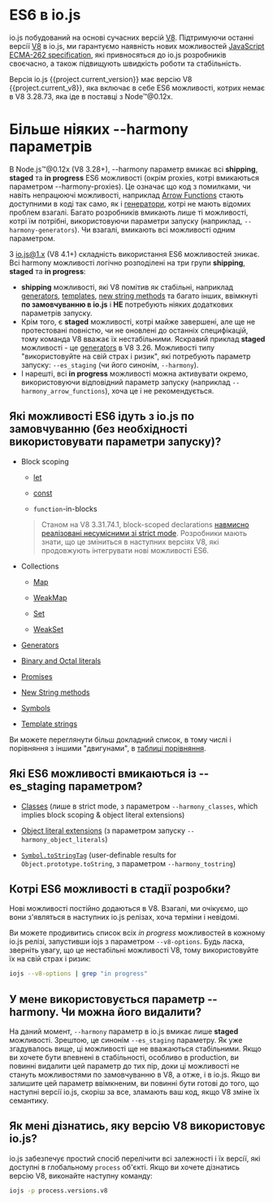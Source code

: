 # ES6 в io.js

io.js побудований на основі сучасних версій [V8](https://code.google.com/p/v8/).
Підтримуючи останні версії [V8](https://code.google.com/p/v8/) в io.js, ми гарантуємо наявність нових можливостей [JavaScript ECMA-262 specification](http://www.ecma-international.org/publications/standards/Ecma-262.htm), які привносяться до io.js розробників своєчасно, а також підвищують швидкість роботи та стабільність.

Версія io.js {{project.current_version}} має версію V8 {{project.current_v8}}, яка включає в себе ES6 можливості, котрих немає в V8 3.28.73, яка іде в поставці з Node™@0.12x.

# Більше ніяких --harmony параметрів

В Node.js™@0.12x (V8 3.28+), --harmony параметр вмикає всі **shipping**, **staged** та **in progress** ES6 можливості (окрім proxies, котрі вмикаються параметром --harmony-proxies).
Це означає що код з помилками, чи навіть непрацюючі можливості, наприклад [Arrow Functions](https://developer.mozilla.org/en-US/docs/Web/JavaScript/Reference/Functions/Arrow_functions) стають доступними в коді так само, як і [генератори](https://developer.mozilla.org/en-US/docs/Web/JavaScript/Reference/Statements/function*), котрі не мають відомих проблем взагалі.
Багато розробників вмикають лише ті можливості, котрі їм потрібні, використовуючи параметри запуску (наприклад, `--harmony-generators`).
Чи взагалі, вмикають всі можливості одним параметром.

З io.js@1.x (V8 4.1+) складність використання ES6 можливостей зникає. Всі harmony можливості логічно розподілені на три групи **shipping**, **staged** та **in progress**:

* **shipping** можливості, які V8 помітив як стабільні, наприклад [generators](https://developer.mozilla.org/en-US/docs/Web/JavaScript/Reference/Statements/function*), [templates](https://developer.mozilla.org/en-US/docs/Web/JavaScript/Reference/template_strings), [new string methods](https://developer.mozilla.org/en-US/docs/Web/JavaScript/New_in_JavaScript/ECMAScript_6_support_in_Mozilla#Additions_to_the_String_object) та багато інших, ввімкнуті **по замовчуванню в io.js** і **НЕ** потребують ніяких додаткових параметрів запуску.
* Крім того, є **staged** можливості, котрі майже завершені, але ще не протестовані повністю, чи не оновлені до останніх специфікацій, тому команда V8 вважає їх нестабільними. Яскравий приклад **staged** можливості - це [generators](https://developer.mozilla.org/en-US/docs/Web/JavaScript/Reference/Statements/function*) в V8 3.26. Можливості типу "використовуйте на свій страх і ризик", які потребують параметр запуску: `--es_staging` (чи його синонім, `--harmony`).
* І нарешті, всі **in progress** можливості можна активувати окремо, використовуючи відповідний параметр запуску (наприклад `--harmony_arrow_functions`), хоча це і не рекомендується.

## Які можливості ES6 ідуть з io.js по замовчуванню (без необхідності використовувати параметри запуску)?

*   Block scoping

    *   [let](https://developer.mozilla.org/en-US/docs/Web/JavaScript/Reference/Statements/let)

    *   [const](https://developer.mozilla.org/en-US/docs/Web/JavaScript/Reference/Statements/const)

    *   `function`-in-blocks

    >Станом на V8 3.31.74.1, block-scoped declarations [навмисно реалізовані несумісними зі strict mode](https://groups.google.com/forum/#!topic/v8-users/3UXNCkAU8Es). Розробники мають знати, що це зміниться в наступних версіях V8, які продовжують інтегрувати нові можливості ES6.

*   Collections

    *   [Map](https://developer.mozilla.org/en-US/docs/Web/JavaScript/Reference/Global_Objects/Map)

    *   [WeakMap](https://developer.mozilla.org/en-US/docs/Web/JavaScript/Reference/Global_Objects/WeakMap)

    *   [Set](https://developer.mozilla.org/en-US/docs/Web/JavaScript/Reference/Global_Objects/Set)

    *   [WeakSet](https://developer.mozilla.org/en-US/docs/Web/JavaScript/Reference/Global_Objects/WeakSet)

*   [Generators](https://developer.mozilla.org/en-US/docs/Web/JavaScript/Reference/Statements/function*)

*   [Binary and Octal literals](https://developer.mozilla.org/en-US/docs/Web/JavaScript/Reference/Lexical_grammar#Numeric_literals)

*   [Promises](https://developer.mozilla.org/en-US/docs/Web/JavaScript/Reference/Global_Objects/Promise)

*   [New String methods](https://developer.mozilla.org/en-US/docs/Web/JavaScript/New_in_JavaScript/ECMAScript_6_support_in_Mozilla#Additions_to_the_String_object)

*   [Symbols](https://developer.mozilla.org/en-US/docs/Web/JavaScript/Reference/Global_Objects/Symbol)

*   [Template strings](https://developer.mozilla.org/en-US/docs/Web/JavaScript/Reference/template_strings)

Ви можете переглянути більш докладний список, в тому числі і порівняння з іншими "двигунами", в [таблиці порівняння](https://kangax.github.io/compat-table/es6/).

## Які ES6 можливості вмикаються із --es_staging параметром?

*   [Classes](https://github.com/lukehoban/es6features#classes) (лише в strict mode, з параметром `--harmony_classes`, which implies block scoping & object literal extensions)

*   [Object literal extensions](https://github.com/lukehoban/es6features#enhanced-object-literals) (з параметром запуску `--harmony_object_literals`)

*   [`Symbol.toStringTag`](https://developer.mozilla.org/en-US/docs/Web/JavaScript/Reference/Global_Objects/Symbol) (user-definable results for `Object.prototype.toString`, з параметром `--harmony_tostring`)

## Котрі ES6 можливості в стадії розробки?

Нові можливості постійно додаються в V8.
Взагалі, ми очікуємо, що вони з'являться в наступних io.js релізах, хоча терміни і невідомі.

Ви можете продивитись список всіх *in progress* можливостей в кожному io.js релізі, запустивши iojs з параметром `--v8-options`.
Будь ласка, зверніть увагу, що це нестабільні можливості V8, тому використовуйте їх на свій страх і ризик:

```sh
iojs --v8-options | grep "in progress"
```

## У мене використовується параметр --harmony. Чи можна його видалити?

На даний момент, `--harmony` параметр в io.js вмикає лише **staged** можливості.
Зрештою, це синонім `--es_staging` параметру.
Як уже згадувалось вище, ці можливості ще не вважаються стабільними.
Якщо ви хочете бути впевнені в стабільності, особливо в production, ви повинні видалити цей параметр до тих пір, доки ці можливості не стануть можливостями по замовчуванню в V8, а отже, і в io.js.
Якщо ви залишите цей параметр ввімкненим, ви повинні бути готові до того, що наступні версії io.js, скоріш за все, зламають ваш код, якщо V8 зміне їх семантику.

## Як мені дізнатись, яку версію V8 використовує io.js?

io.js забезпечує простий спосіб перелічити всі залежності і їх версії, які доступні в глобальному `process` об'єкті.
Якщо ви хочете дізнатись версію V8, виконайте наступну команду:

```sh
iojs -p process.versions.v8
```
